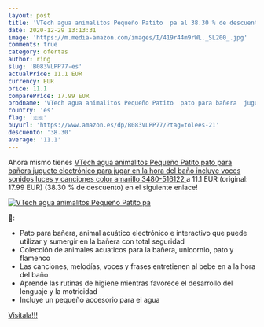 ```yaml
---
layout: post
title: 'VTech agua animalitos Pequeño Patito  pa al 38.30 % de descuento'
date: 2020-12-29 13:13:31
image: 'https://m.media-amazon.com/images/I/419r44m9rWL._SL200_.jpg'
comments: true
category: ofertas
author: ring
slug: 'B083VLPP77-es'
actualPrice: 11.1 EUR
currency: EUR
price: 11.1
comparePrice: 17.99 EUR
prodname: 'VTech agua animalitos Pequeño Patito  pato para bañera  juguete electrónico para jugar en la hora del baño  incluye voces  sonidos  luces y canciones  color amarillo  3480-516122 '
country: 'es'
flag: '🇪🇸'
buyurl: 'https://www.amazon.es/dp/B083VLPP77/?tag=tolees-21'
descuento: '38.30'
average: '11.1'
---
```


Ahora mismo tienes [VTech agua animalitos Pequeño Patito  pato para bañera  juguete electrónico para jugar en la hora del baño  incluye voces  sonidos  luces y canciones  color amarillo  3480-516122 ](https://www.amazon.es/dp/B083VLPP77/?tag=tolees-21) a 11.1 EUR (original: 17.99 EUR) (38.30 %  de descuento) en el siguiente enlace!

[![VTech agua animalitos Pequeño Patito  pa](https://m.media-amazon.com/images/I/419r44m9rWL._SL200_.jpg)](https://www.amazon.es/dp/B083VLPP77/?tag=tolees-21)

🔎:

- Pato para bañera, animal acuático electrónico e interactivo que puede utilizar y sumergir en la bañera con total seguridad
- Colección de animales acuaticos para la bañera, unicornio, pato y flamenco
- Las canciones, melodías, voces y frases entretienen al bebe en a la hora del baño
- Aprende las rutinas de higiene mientras favorece el desarrollo del lenguaje y la motricidad
- Incluye un pequeño accesorio para el agua

[Visítala!!!](https://www.amazon.es/dp/B083VLPP77/?tag=tolees-21)
